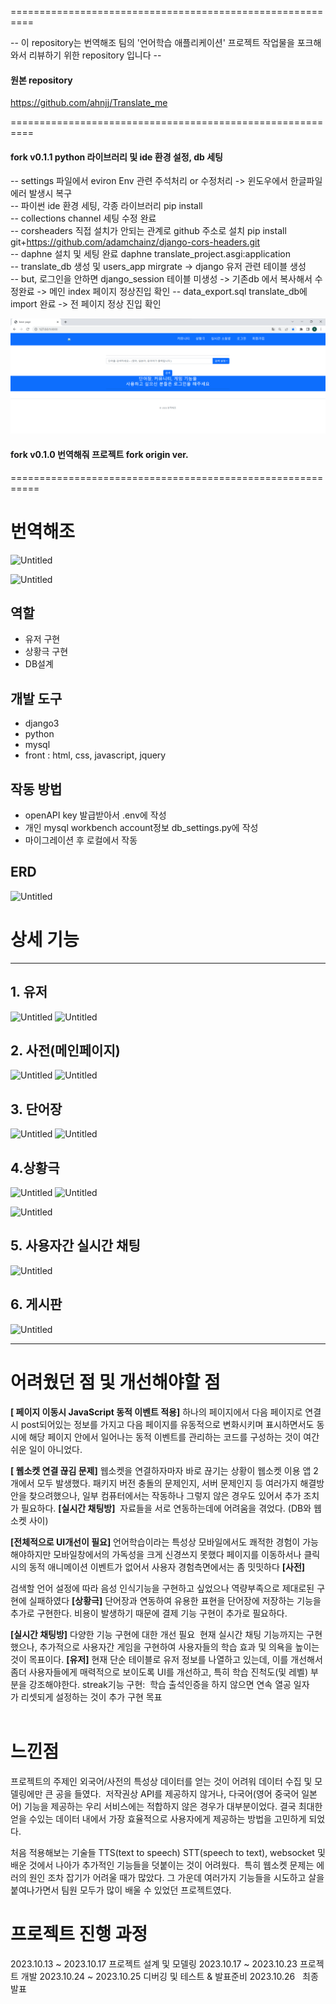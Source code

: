 ==========================================================  
  
-- 이 repository는 번역해조 팀의 '언어학습 애플리케이션' 프로젝트 작업물을 포크해와서 리뷰하기 위한 repository 입니다 --  

#### 원본 repository  
https://github.com/ahnjj/Translate_me  


==========================================================




#### fork v0.1.1 python 라이브러리 및 ide 환경 설정, db 세팅  
-- settings 파일에서 eviron Env 관련 주석처리 or 수정처리 -> 윈도우에서 한글파일 에러 발생시 복구  
-- 파이썬 ide 환경 세팅, 각종 라이브러리 pip install  
-- collections channel 세팅 수정 완료  
-- corsheaders 직접 설치가 안되는 관계로 github 주소로 설치 pip install git+https://github.com/adamchainz/django-cors-headers.git  
-- daphne 설치 및 세팅 완료 daphne translate_project.asgi:application  
-- translate_db 생성 및 users_app mirgrate -> django 유저 관련 테이블 생성  
-- but, 로그인을 안하면 django_session 테이블 미생성 -> 기존db 에서 복사해서 수정완료 -> 메인 index 페이지 정상진입 확인
-- data_export.sql translate_db에 import 완료 -> 전 페이지 정상 진입 확인

![Untitled](gigabitamin/translate_sc_001_index.png)


  
#### fork v0.1.0 번역해줘 프로젝트 fork origin ver.  



===========================================================


# 번역해조

![Untitled](photo/semi1.png)

![Untitled](photo/semi2.png)
## 역할

- 유저 구현
- 상황극 구현
- DB설계

## 개발 도구

- django3
- python
- mysql
- front : html, css, javascript, jquery

## 작동 방법
- openAPI key 발급받아서 .env에 작성
- 개인 mysql workbench account정보 db_settings.py에 작성
- 마이그레이션 후 로컬에서 작동

## ERD

![Untitled](photo/semi3.png)
# 상세 기능

---

## 1. 유저

![Untitled](photo/semi4.png)
![Untitled](photo/semi5.png)
## 2. 사전(메인페이지)

![Untitled](photo/semi6.png)
![Untitled](photo/semi7.png)
## 3. 단어장

![Untitled](photo/semi8.png)
![Untitled](photo/semi9.png)
## 4.상황극

![Untitled](photo/semi10.png)
![Untitled](photo/semi11.png)

![Untitled](photo/semi12.png)

## 5. 사용자간 실시간 채팅

![Untitled](photo/semi13.png)

## 6. 게시판

![Untitled](photo/semi14.png)

---

# 어려웠던 점 및 개선해야할 점

**[ 페이지 이동시 JavaScript 동적 이벤트 적용]**
하나의 페이지에서 다음 페이지로 연결 시 post되어있는 정보를 가지고 다음 페이지를 유동적으로 변화시키며 표시하면서도 동시에 해당 페이지 안에서 일어나는 동적 이벤트를 관리하는 코드를 구성하는 것이 여간 쉬운 일이 아니었다.

**[ 웹소켓 연결 끊김 문제]**
웹소켓을 연결하자마자 바로 끊기는 상황이 웹소켓 이용 앱 2개에서 모두 발생했다. 패키지 버전 충돌의 문제인지, 서버 문제인지 등 여러가지 해결방안을 찾으려했으나, 일부 컴퓨터에서는 작동하나 그렇지 않은 경우도 있어서 추가 조치가 필요하다.
**[실시간 채팅방]** 
자료들을 서로 연동하는데에 어려움을 겪었다. (DB와 웹소켓 사이)

**[전체적으로 UI개선이 필요]**
언어학습이라는 특성상 모바일에서도 쾌적한 경험이 가능해야하지만 모바일창에서의 가독성을 크게 신경쓰지 못했다
페이지를 이동하서나 클릭시의 동적 애니메이션 이벤트가 없어서 사용자 경험측면에서는 좀 밋밋하다
**[사전]** 

검색할 언어 설정에 따라 음성 인식기능을 구현하고 싶었으나 역량부족으로 제대로된 구현에 실패하였다
**[상황극]**
단어장과 연동하여 유용한 표현을 단어장에 저장하는 기능을 추가로 구현한다.
비용이 발생하기 때문에 결제 기능 구현이 추가로 필요하다.

**[실시간 채팅방]**
다양한 기능 구현에 대한 개선 필요 
현재 실시간 채팅 기능까지는 구현했으나, 추가적으로 사용자간 게임을 구현하여 사용자들의 학습 효과 및 의욕을 높이는 것이 목표이다.
**[유저]**
현재 단순 테이블로 유저 정보를 나열하고 있는데, 이를 개선해서 좀더 사용자들에게 매력적으로 보이도록 UI를 개선하고, 특히 학습 진척도(및 레벨) 부분을 강조해야한다.
streak기능 구현:  학습 출석인증을 하지 않으면 연속 열공 일자가 리셋되게 설정하는 것이 추가 구현 목표
<br>
<br>

# 느낀점

프로젝트의 주제인 외국어/사전의 특성상 데이터를 얻는 것이 어려워 데이터 수집 및 모델링에만 큰 공을 들였다. 
저작권상 API를 제공하지 않거나, 다국어(영어 중국어 일본어) 기능을 제공하는 우리 서비스에는 적합하지 않은 경우가 대부분이었다. 결국 최대한 얻을 수있는 데이터 내에서 가장 효율적으로 사용자에게 제공하는 방법을 고민하게 되었다.

처음 적용해보는 기술들 TTS(text to speech) STT(speech to text), websocket 및 배운 것에서 나아가 추가적인 기능들을 덧붙이는 것이 어려웠다.  특히 웹소켓 문제는 에러의 원인 조차 잡기가 어려울 때가 많았다.
그 가운데 여러가지 기능들을 시도하고 살을 붙여나가면서 팀원 모두가 많이 배울 수 있었던 프로젝트였다.

# 프로젝트 진행 과정

2023.10.13 ~ 2023.10.17 프로젝트 설계 및 모델링
2023.10.17 ~ 2023.10.23 프로젝트 개발
2023.10.24 ~ 2023.10.25 디버깅 및 테스트 & 발표준비
2023.10.26   최종 발표